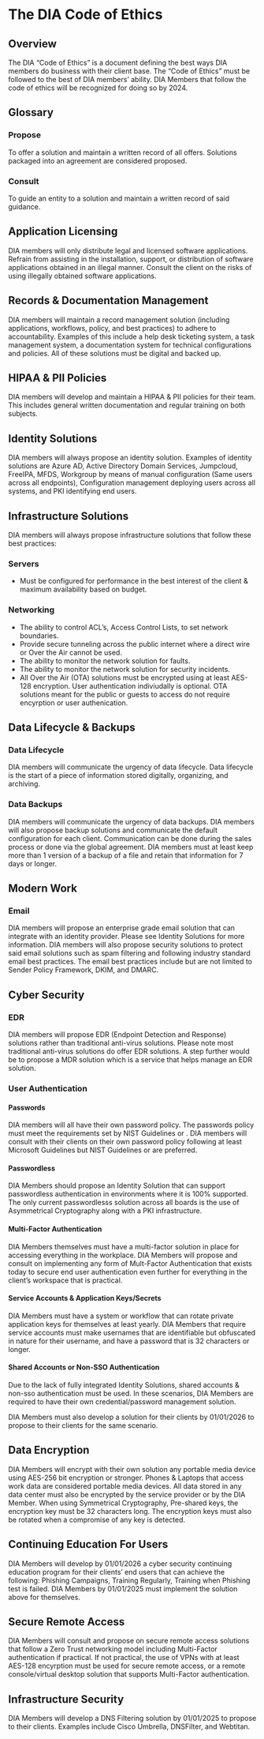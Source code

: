 # The DIA Code of Ethics

## Overview
The DIA “Code of Ethics” is a document defining the best ways DIA members do business with their client base. The “Code of Ethics” must be followed to the best of DIA members’ ability. DIA Members that follow the code of ethics will be recognized for doing so by 2024.

## Glossary
### Propose
To offer a solution and maintain a written record of all offers. Solutions packaged into an agreement are considered proposed.

### Consult
To guide an entity to a solution and maintain a written record of said guidance.

## Application Licensing
DIA members will only distribute legal and licensed software applications. Refrain from assisting in the installation, support, or distribution of software applications obtained in an illegal manner. Consult the client on the risks of using illegally obtained software applications.

## Records & Documentation Management
DIA members will maintain a record management solution (including applications, workflows, policy, and best practices) to adhere to accountability. Examples of this include a help desk ticketing system, a task management system, a documentation system for technical configurations and policies. All of these solutions must be digital and backed up.

## HIPAA & PII Policies
DIA members will develop and maintain a HIPAA & PII policies for their team. This includes general written documentation and regular training on both subjects.

## Identity Solutions
DIA members will always propose an identity solution. Examples of identity solutions are Azure AD, Active Directory Domain Services, Jumpcloud, FreeIPA, MFDS, Workgroup by means of manual configuration (Same users across all endpoints), Configuration management deploying users across all systems, and PKI identifying end users.
## Infrastructure Solutions
DIA members will always propose infrastructure solutions that follow these best practices:

### Servers
-	Must be configured for performance in the best interest of the client & maximum availability based on budget.

### Networking
-	The ability to control ACL’s, Access Control Lists, to set network boundaries.
-	Provide secure tunneling across the public internet where a direct wire or Over the Air cannot be used.
-	The ability to monitor the network solution for faults.
-	The ability to monitor the network solution for security incidents.
-   All Over the Air (OTA) solutions must be encrypted using at least AES-128 encryption. User authentication indiviudally is optional. OTA solutions meant for the public or guests to access do not require encyrption or user authenication.

## Data Lifecycle & Backups
### Data Lifecycle
DIA members will communicate the urgency of data lifecycle. Data lifecycle is the start of a piece of information stored digitally, organizing, and archiving.

### Data Backups
DIA members will communicate the urgency of data backups. DIA members will also propose backup solutions and communicate the default configuration for each client. Communication can be done during the sales process or done via the global agreement. DIA members must at least keep more than 1 version of a backup of a file and retain that information for 7 days or longer.

## Modern Work
### Email
DIA members will propose an enterprise grade email solution that can integrate with an identity provider. Please see Identity Solutions for more information. DIA members will also propose security solutions to protect said email solutions such as spam filtering and following industry standard email best practices. The email best practices include but are not limited to Sender Policy Framework, DKIM, and DMARC.

## Cyber Security
### EDR
DIA members will propose EDR (Endpoint Detection and Response) solutions rather than traditional anti-virus solutions. Please note most traditional anti-virus solutions do offer EDR solutions. A step further would be to propose a MDR solution which is a service that helps manage an EDR solution.

### User Authentication
#### Passwords
DIA members will all have their own password policy. The passwords policy must meet the requirements set by NIST Guidelines or . DIA members will consult with their clients on their own password policy following at least Microsoft Guidelines but NIST Guidelines or are preferred.

#### Passwordless
DIA Members should propose an Identity Solution that can support passwordless authentication in environments where it is 100% supported. The only current passwordlesss solution across all boards is the use of Asymmetrical Cryptography along with a PKI infrastructure.

#### Multi-Factor Authentication
DIA Members themselves must have a multi-factor solution in place for accessing everything in the workplace. DIA Members will propose and consult on implementing any form of Mult-Factor Authentication that exists today to secure end user authentication even further for everything in the client’s workspace that is practical.

#### Service Accounts & Application Keys/Secrets
DIA Members must have a system or workflow that can rotate private application keys for themselves at least yearly. DIA Members that require service accounts must make usernames that are identifiable but obfuscated in nature for their username, and have a password that is 32 characters or longer.

#### Shared Accounts or Non-SSO Authentication
Due to the lack of fully integrated Identity Solutions, shared accounts & non-sso authentication must be used. In these scenarios, DIA Members are required to have their own credential/password management solution.

DIA Members must also develop a solution for their clients by 01/01/2026 to propose to their clients for the same scenario.

## Data Encryption
DIA Members will encrypt with their own solution any portable media device using AES-256 bit encryption or stronger. Phones & Laptops that access work data are considered portable media devices. All data stored in any data center must also be encrypted by the service provider or by the DIA Member. When using Symmetrical Cryptography, Pre-shared keys, the encryption key must be 32 characters long. The encryption keys must also be rotated when a compromise of any key is detected.

## Continuing Education For Users
DIA Members will develop by 01/01/2026 a cyber security continuing education program for their clients’ end users that can achieve the following: Phishing Campaigns, Training Regularly, Training when Phishing test is failed.
DIA Members by 01/01/2025 must implement the solution above for themselves.

## Secure Remote Access
DIA Members will consult and propose on secure remote access solutions that follow a Zero Trust networking model including Multi-Factor authentication if practical. If not practical, the use of VPNs with at least AES-128 encyrption must be used for secure remote access, or a remote console/virtual desktop solution that supports Multi-Factor authentication. 

## Infrastructure Security
DIA Members will develop a DNS Filtering solution by 01/01/2025 to propose to their clients. Examples include Cisco Umbrella, DNSFilter, and Webtitan.
